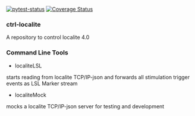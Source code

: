 [![pytest-status](https://github.com/pyreiz/ctrl-localite/workflows/pytest/badge.svg)](https://github.com/pyreiz/ctrl-localite/actions) [![Coverage Status](https://coveralls.io/repos/github/pyreiz/ctrl-localite/badge.svg?branch=master)](https://coveralls.io/github/pyreiz/ctrl-localite?branch=master)
### ctrl-localite

A repository to control localite 4.0


### Command Line Tools

- localiteLSL

starts reading from localite TCP/IP-json and forwards all stimulation trigger
events as LSL Marker stream

- localiteMock

mocks a localite TCP/IP-json server for testing and development